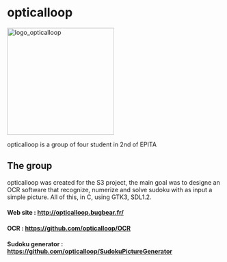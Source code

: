 # opticalloop
<img src="https://user-images.githubusercontent.com/14821642/140045911-4c87e3d2-3b13-4bd2-bcd3-9cc2b9d623d3.png" alt="logo_opticalloop" width="250"/>

opticalloop is a group of four student in 2nd of EPITA

## The group
opticalloop was created for the S3 project, the main goal was to designe an OCR software that recognize, numerize and solve sudoku with as input a simple picture. All of this, in C, using GTK3, SDL1.2.

#### Web site : http://opticalloop.bugbear.fr/
#### OCR : https://github.com/opticalloop/OCR
#### Sudoku generator : https://github.com/opticalloop/SudokuPictureGenerator

